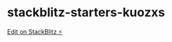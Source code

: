 # stackblitz-starters-kuozxs

[Edit on StackBlitz ⚡️](https://stackblitz.com/edit/stackblitz-starters-kuozxs)